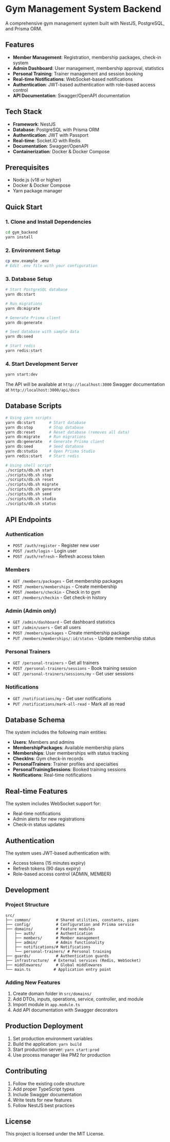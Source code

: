 # Gym Management System Backend

A comprehensive gym management system built with NestJS, PostgreSQL, and Prisma ORM.

## Features

- **Member Management**: Registration, membership packages, check-in system
- **Admin Dashboard**: User management, membership approval, statistics
- **Personal Training**: Trainer management and session booking
- **Real-time Notifications**: WebSocket-based notifications
- **Authentication**: JWT-based authentication with role-based access control
- **API Documentation**: Swagger/OpenAPI documentation

## Tech Stack

- **Framework**: NestJS
- **Database**: PostgreSQL with Prisma ORM
- **Authentication**: JWT with Passport
- **Real-time**: Socket.IO with Redis
- **Documentation**: Swagger/OpenAPI
- **Containerization**: Docker & Docker Compose

## Prerequisites

- Node.js (v18 or higher)
- Docker & Docker Compose
- Yarn package manager

## Quick Start

### 1. Clone and Install Dependencies

```bash
cd gym_backend
yarn install
```

### 2. Environment Setup

```bash
cp env.example .env
# Edit .env file with your configuration
```

### 3. Database Setup

```bash
# Start PostgreSQL database
yarn db:start

# Run migrations
yarn db:migrate

# Generate Prisma client
yarn db:generate

# Seed database with sample data
yarn db:seed

# Start redis
yarn redis:start
```

### 4. Start Development Server

```bash
yarn start:dev
```

The API will be available at `http://localhost:3000`
Swagger documentation at `http://localhost:3000/api/docs`

## Database Scripts

```bash
# Using yarn scripts
yarn db:start      # Start database
yarn db:stop       # Stop database
yarn db:reset      # Reset database (removes all data)
yarn db:migrate    # Run migrations
yarn db:generate   # Generate Prisma client
yarn db:seed       # Seed database
yarn db:studio     # Open Prisma Studio
yarn redis:start   # Start redis

# Using shell script
./scripts/db.sh start
./scripts/db.sh stop
./scripts/db.sh reset
./scripts/db.sh migrate
./scripts/db.sh generate
./scripts/db.sh seed
./scripts/db.sh studio
./scripts/db.sh status
```

## API Endpoints

### Authentication
- `POST /auth/register` - Register new user
- `POST /auth/login` - Login user
- `POST /auth/refresh` - Refresh access token

### Members
- `GET /members/packages` - Get membership packages
- `POST /members/memberships` - Create membership
- `POST /members/checkin` - Check in to gym
- `GET /members/checkin` - Get check-in history

### Admin (Admin only)
- `GET /admin/dashboard` - Get dashboard statistics
- `GET /admin/users` - Get all users
- `POST /members/packages` - Create membership package
- `PUT /members/memberships/:id/status` - Update membership status

### Personal Trainers
- `GET /personal-trainers` - Get all trainers
- `POST /personal-trainers/sessions` - Book training session
- `GET /personal-trainers/sessions/my` - Get user sessions

### Notifications
- `GET /notifications/my` - Get user notifications
- `PUT /notifications/mark-all-read` - Mark all as read

## Database Schema

The system includes the following main entities:

- **Users**: Members and admins
- **MembershipPackages**: Available membership plans
- **Memberships**: User memberships with status tracking
- **CheckIns**: Gym check-in records
- **PersonalTrainers**: Trainer profiles and specialties
- **PersonalTrainingSessions**: Booked training sessions
- **Notifications**: Real-time notifications

## Real-time Features

The system includes WebSocket support for:
- Real-time notifications
- Admin alerts for new registrations
- Check-in status updates

## Authentication

The system uses JWT-based authentication with:
- Access tokens (15 minutes expiry)
- Refresh tokens (90 days expiry)
- Role-based access control (ADMIN, MEMBER)

## Development

### Project Structure

```
src/
├── common/           # Shared utilities, constants, pipes
├── config/           # Configuration and Prisma service
├── domains/          # Feature modules
│   ├── auth/         # Authentication
│   ├── members/      # Member management
│   ├── admin/        # Admin functionality
│   ├── notifications/# Notifications
│   └── personal-trainers/ # Personal training
├── guards/           # Authentication guards
├── infrastructure/  # External services (Redis, WebSocket)
├── middlewares/      # Global middlewares
└── main.ts          # Application entry point
```

### Adding New Features

1. Create domain folder in `src/domains/`
2. Add DTOs, inputs, operations, service, controller, and module
3. Import module in `app.module.ts`
4. Add API documentation with Swagger decorators

## Production Deployment

1. Set production environment variables
2. Build the application: `yarn build`
3. Start production server: `yarn start:prod`
4. Use process manager like PM2 for production

## Contributing

1. Follow the existing code structure
2. Add proper TypeScript types
3. Include Swagger documentation
4. Write tests for new features
5. Follow NestJS best practices

## License

This project is licensed under the MIT License.